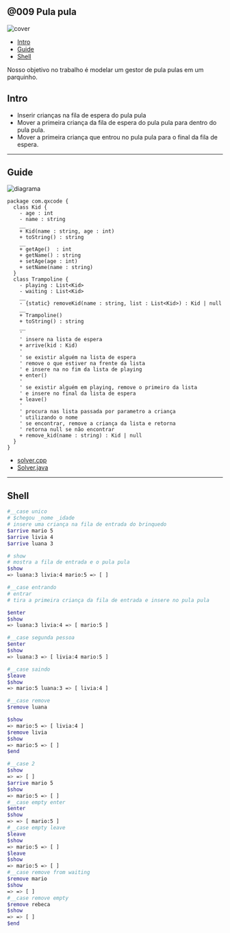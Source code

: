 ## @009 Pula pula

![cover](https://raw.githubusercontent.com/qxcodepoo/arcade/master/base/009/cover.jpg)

[](toc)

- [Intro](#intro)
- [Guide](#guide)
- [Shell](#shell)
[](toc)

Nosso objetivo no trabalho é modelar um gestor de pula pulas em um parquinho.

## Intro

- Inserir crianças na fila de espera do pula pula
- Mover a primeira criança da fila de espera do pula pula para dentro do pula pula.
- Mover a primeira criança que entrou no pula pula para o final da fila de espera.

***

## Guide

![diagrama](https://raw.githubusercontent.com/qxcodepoo/arcade/master/base/009/diagrama.png)

[](load)[](https://raw.githubusercontent.com/qxcodepoo/arcade/master/base/009/diagrama.puml)[](plantuml:fenced:filter)

```plantuml
package com.qxcode {
  class Kid {
    - age : int
    - name : string
    __
    + Kid(name : string, age : int)
    + toString() : string
    __
    + getAge()  : int
    + getName() : string
    + setAge(age : int)
    + setName(name : string)
  }
  class Trampoline {
    - playing : List<Kid>
    - waiting : List<Kid>
    __
    - {static} removeKid(name : string, list : List<Kid>) : Kid | null
    __
    + Trampoline()
    + toString() : string
    __
    ' 
    ' insere na lista de espera
    + arrive(kid : Kid)
    '
    ' se existir alguém na lista de espera
    ' remove o que estiver na frente da lista
    ' e insere na no fim da lista de playing
    + enter()
    '
    ' se existir alguém em playing, remove o primeiro da lista
    ' e insere no final da lista de espera
    + leave()
    '
    ' procura nas lista passada por parametro a criança
    ' utilizando o nome
    ' se encontrar, remove a criança da lista e retorna
    ' retorna null se não encontrar
    + remove_kid(name : string) : Kid | null
  }
}
```

[](load)

- [solver.cpp](https://raw.githubusercontent.com/qxcodepoo/arcade/master/base/009/.cache/draft.cpp)
- [Solver.java](https://raw.githubusercontent.com/qxcodepoo/arcade/master/base/009/.cache/draft.java)

***

## Shell

```bash
#__case unico
# $chegou _nome _idade
# insere uma criança na fila de entrada do brinquedo
$arrive mario 5
$arrive livia 4
$arrive luana 3

# show
# mostra a fila de entrada e o pula pula
$show
=> luana:3 livia:4 mario:5 => [ ]

#__case entrando
# entrar
# tira a primeira criança da fila de entrada e insere no pula pula

$enter
$show
=> luana:3 livia:4 => [ mario:5 ]

#__case segunda pessoa
$enter
$show
=> luana:3 => [ livia:4 mario:5 ]

#__case saindo
$leave
$show
=> mario:5 luana:3 => [ livia:4 ]

#__case remove
$remove luana

$show
=> mario:5 => [ livia:4 ]
$remove livia
$show
=> mario:5 => [ ]
$end
```

```bash
#__case 2
$show
=> => [ ]
$arrive mario 5
$show
=> mario:5 => [ ]
#__case empty enter
$enter
$show
=> => [ mario:5 ]
#__case empty leave
$leave
$show
=> mario:5 => [ ]
$leave
$show
=> mario:5 => [ ]
#__case remove from waiting
$remove mario
$show
=> => [ ]
#__case remove empty
$remove rebeca
$show
=> => [ ]
$end
```

